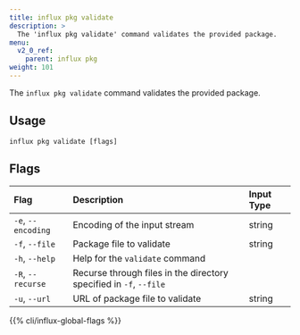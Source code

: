 ```yaml
---
title: influx pkg validate
description: >
  The 'influx pkg validate' command validates the provided package.
menu:
  v2_0_ref:
    parent: influx pkg
weight: 101
---
```


The `influx pkg validate` command validates the provided package.

## Usage
```
influx pkg validate [flags]
```

## Flags

| Flag               | Description                                                        | Input Type |
|:----               |:-----------                                                        |:---------- |
| `-e`, `--encoding` | Encoding of the input stream                                       | string     |
| `-f`, `--file`     | Package file to validate                                           | string     |
| `-h`, `--help`     | Help for the `validate` command                                    |            |
| `-R`, `--recurse`  | Recurse through files in the directory specified in `-f`, `--file` |            |
| `-u`, `--url`      | URL of package file to validate                                    | string     |

{{% cli/influx-global-flags %}}
